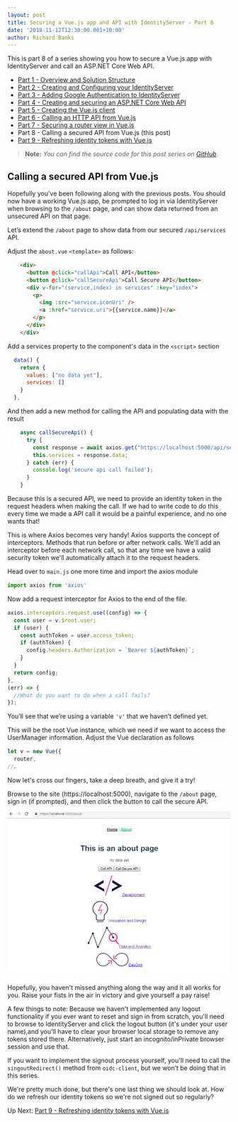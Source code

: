 ```yaml
---
layout: post
title: Securing a Vue.js app and API with IdentityServer - Part 8
date: '2018-11-12T12:30:00.001+10:00'
author: Richard Banks
---
```

This is part 8 of a series showing you how to secure a Vue.js app with IdentityServer and call an ASP.NET Core Web API.

  * [Part 1 - Overview and Solution Structure](/2018/11/securing-vue-with-identityserver-part1.html) 
  * [Part 2 - Creating and Configuring your IdentityServer](/2018/11/securing-vue-with-identityserver-part2.html)
  * [Part 3 - Adding Google Authentication to IdentityServer](/2018/11/securing-vue-with-identityserver-part3.html)
  * [Part 4 - Creating and securing an ASP.NET Core Web API](/2018/11/securing-vue-with-identityserver-part4.html) 
  * [Part 5 - Creating the Vue.js client](/2018/11/securing-vue-with-identityserver-part5.html)
  * [Part 6 - Calling an HTTP API from Vue.js](/2018/11/securing-vue-with-identityserver-part6.html)
  * [Part 7 - Securing a router view in Vue.js](/2018/11/securing-vue-with-identityserver-part7.html)
  * Part 8 - Calling a secured API from Vue.js (this post)
  * [Part 9 - Refreshing identity tokens with Vue.js](/2018/11/securing-vue-with-identityserver-part9.html)

> __Note:__ _You can find the source code for this post series on [GitHub](https://github.com/rbanks54/vue-and-identityserver)._

## Calling a secured API from Vue.js

Hopefully you've been following along with the previous posts. You should now have a working Vue.js app, be prompted to log in via IdentityServer when browsing to the `/about` page, and can show data returned from an unsecured API on that page.

Let’s extend the `/about` page to show data from our secured `/api/services` API.

Adjust the `about.vue` `<template>` as follows:

```html
    <div>
      <button @click="callApi">Call API</button>
      <button @click="callSecureApi">Call Secure API</button>
      <div v-for="(service,index) in services" :key="index">
        <p>
          <img :src="service.iconUri" />
          <a :href="service.uri">{{service.name}}</a>
        </p>
      </div>
    </div>
```

Add a services property to the component's data in the `<script>` section

```js
  data() {
    return {
      values: ["no data yet"],
      services: []
    }
  },
```

And then add a new method for calling the API and populating data with the result

```js
    async callSecureApi() {
      try {
        const response = await axios.get("https://localhost:5000/api/services");
        this.services = response.data;
      } catch (err) {
        console.log('secure api call failed');
      }
    }
```

Because this is a secured API, we need to provide an identity token in the request headers when making the call. If we had to write code to do this every time we made a API call it would be a painful experience, and no one wants that!

This is where Axios becomes very handy! Axios supports the concept of interceptors. Methods that run before or after network calls. We'll add an interceptor before each network call, so that any time we have a valid security token we'll automatically attach it to the request headers.

Head over to `main.js` one more time and import the axios module
```js 
import axios from 'axios'
```

Now add a request interceptor for Axios to the end of the file.

```js
axios.interceptors.request.use((config) => {
  const user = v.$root.user;
  if (user) {
    const authToken = user.access_token;
    if (authToken) {
      config.headers.Authorization = `Bearer ${authToken}`;
    }
  }
  return config;
},
(err) => {
  //What do you want to do when a call fails?
});
```

You’ll see that we’re using a variable `'v'` that we haven’t defined yet.

This will be the root Vue instance, which we need if we want to access the UserManager information. Adjust the Vue declaration as follows

```js
let v = new Vue({
  router,
//…
```

Now let's cross our fingers, take a deep breath, and give it a try!

Browse to the site (https://localhost:5000), navigate to the `/about` page, sign in (if prompted), and then click the button to call the secure API.

![secured api result](/assets/images/2018-11/secured_api_result.png) 

Hopefully, you haven't missed anything along the way and it all works for you. Raise your fists in the air in victory and give yourself a pay raise!

A few things to note: Because we haven't implemented any logout functionality if you ever want to reset and sign in from scratch, you'll need to browse to IdentityServer and click the logout button (it's under your user name),and you'll have to clear your browser local storage to remove any tokens stored there. Alternatively, just start an incognito/inPrivate browser session and use that.

If you want to implement the signout process yourself, you'll need to call the `singoutRedirect()` method from `oidc-client`, but we won’t be doing that in this series.

We're pretty much done, but there's one last thing we should look at. How do we refresh our identity tokens so we're not signed out so regularly?

Up Next: [Part 9 - Refreshing identity tokens with Vue.js](/2018/11/securing-vue-with-identityserver-part9.html)
